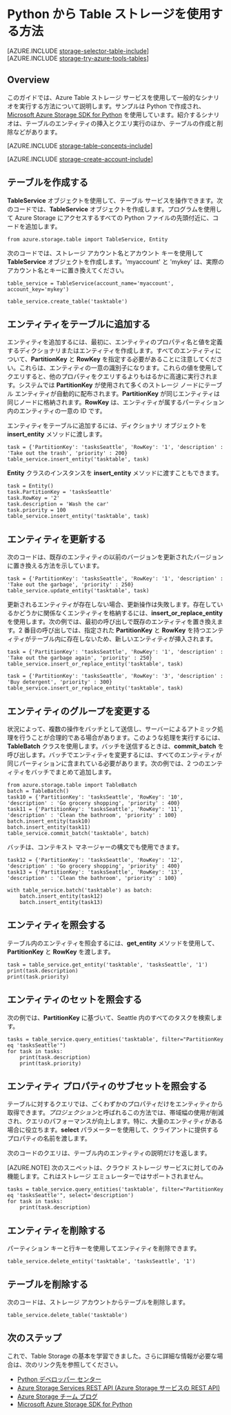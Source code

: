 <properties
	pageTitle="Python から Table ストレージを使用する方法 | Microsoft Azure"
	description="NoSQL データ ストアの Azure Table Storage を使用して、構造化データをクラウドに格納します。"
	services="storage"
	documentationCenter="python"
	authors="tamram"
	manager="carmonm"
	editor="tysonn"/>

<tags
	ms.service="storage"
	ms.workload="storage"
	ms.tgt_pltfrm="na"
	ms.devlang="python"
	ms.topic="article"
	ms.date="09/20/2016"
	ms.author="gusapost;tamram"/>


# Python から Table ストレージを使用する方法

[AZURE.INCLUDE [storage-selector-table-include](../../includes/storage-selector-table-include.md)] <br/> [AZURE.INCLUDE [storage-try-azure-tools-tables](../../includes/storage-try-azure-tools-tables.md)]

## Overview

このガイドでは、Azure Table ストレージ サービスを使用して一般的なシナリオを実行する方法について説明します。サンプルは Python で作成され、[Microsoft Azure Storage SDK for Python] を使用しています。紹介するシナリオは、テーブルのエンティティの挿入とクエリ実行のほか、テーブルの作成と削除などがあります。

[AZURE.INCLUDE [storage-table-concepts-include](../../includes/storage-table-concepts-include.md)]

[AZURE.INCLUDE [storage-create-account-include](../../includes/storage-create-account-include.md)]

## テーブルを作成する

**TableService** オブジェクトを使用して、テーブル サービスを操作できます。次のコードでは、**TableService** オブジェクトを作成します。プログラムを使用して Azure Storage にアクセスするすべての Python ファイルの先頭付近に、コードを追加します。

	from azure.storage.table import TableService, Entity

次のコードでは、ストレージ アカウント名とアカウント キーを使用して **TableService** オブジェクトを作成します。'myaccount' と 'mykey' は、実際のアカウント名とキーに置き換えてください。

	table_service = TableService(account_name='myaccount', account_key='mykey')

	table_service.create_table('tasktable')

## エンティティをテーブルに追加する

エンティティを追加するには、最初に、エンティティのプロパティ名と値を定義するディクショナリまたはエンティティを作成します。すべてのエンティティについて、**PartitionKey** と **RowKey** を指定する必要があることに注意してください。これらは、エンティティの一意の識別子になります。これらの値を使用してクエリすると、他のプロパティをクエリするよりもはるかに高速に実行されます。システムでは **PartitionKey** が使用されて多くのストレージ ノードにテーブル エンティティが自動的に配布されます。**PartitionKey** が同じエンティティは同じノードに格納されます。**RowKey** は、エンティティが属するパーティション内のエンティティの一意の ID です。

エンティティをテーブルに追加するには、ディクショナリ オブジェクトを **insert\_entity** メソッドに渡します。

	task = {'PartitionKey': 'tasksSeattle', 'RowKey': '1', 'description' : 'Take out the trash', 'priority' : 200}
	table_service.insert_entity('tasktable', task)

**Entity** クラスのインスタンスを **insert\_entity** メソッドに渡すこともできます。

	task = Entity()
	task.PartitionKey = 'tasksSeattle'
	task.RowKey = '2'
	task.description = 'Wash the car'
	task.priority = 100
	table_service.insert_entity('tasktable', task)

## エンティティを更新する

次のコードは、既存のエンティティの以前のバージョンを更新されたバージョンに置き換える方法を示しています。

	task = {'PartitionKey': 'tasksSeattle', 'RowKey': '1', 'description' : 'Take out the garbage', 'priority' : 250}
	table_service.update_entity('tasktable', task)

更新されるエンティティが存在しない場合、更新操作は失敗します。存在しているかどうかに関係なくエンティティを格納するには、**insert\_or\_replace\_entity** を使用します。次の例では、最初の呼び出しで既存のエンティティを置き換えます。2 番目の呼び出しでは、指定された **PartitionKey** と **RowKey** を持つエンティティがテーブル内に存在しないため、新しいエンティティが挿入されます。

	task = {'PartitionKey': 'tasksSeattle', 'RowKey': '1', 'description' : 'Take out the garbage again', 'priority' : 250}
	table_service.insert_or_replace_entity('tasktable', task)

	task = {'PartitionKey': 'tasksSeattle', 'RowKey': '3', 'description' : 'Buy detergent', 'priority' : 300}
	table_service.insert_or_replace_entity('tasktable', task)

## エンティティのグループを変更する

状況によって、複数の操作をバッチとして送信し、サーバーによるアトミック処理を行うことが合理的である場合があります。このような処理を実行するには、**TableBatch** クラスを使用します。バッチを送信するときは、**commit\_batch** を呼び出します。バッチでエンティティを変更するには、すべてのエンティティが同じパーティションに含まれている必要があります。次の例では、2 つのエンティティをバッチでまとめて追加します。

	from azure.storage.table import TableBatch
	batch = TableBatch()
	task10 = {'PartitionKey': 'tasksSeattle', 'RowKey': '10', 'description' : 'Go grocery shopping', 'priority' : 400}
	task11 = {'PartitionKey': 'tasksSeattle', 'RowKey': '11', 'description' : 'Clean the bathroom', 'priority' : 100}
	batch.insert_entity(task10)
	batch.insert_entity(task11)
	table_service.commit_batch('tasktable', batch)

バッチは、コンテキスト マネージャーの構文でも使用できます。

	task12 = {'PartitionKey': 'tasksSeattle', 'RowKey': '12', 'description' : 'Go grocery shopping', 'priority' : 400}
	task13 = {'PartitionKey': 'tasksSeattle', 'RowKey': '13', 'description' : 'Clean the bathroom', 'priority' : 100}

	with table_service.batch('tasktable') as batch:
		batch.insert_entity(task12)
		batch.insert_entity(task13)


## エンティティを照会する

テーブル内のエンティティを照会するには、**get\_entity** メソッドを使用して、**PartitionKey** と **RowKey** を渡します。

	task = table_service.get_entity('tasktable', 'tasksSeattle', '1')
	print(task.description)
	print(task.priority)

## エンティティのセットを照会する

次の例では、**PartitionKey** に基づいて、Seattle 内のすべてのタスクを検索します。

	tasks = table_service.query_entities('tasktable', filter="PartitionKey eq 'tasksSeattle'")
	for task in tasks:
		print(task.description)
		print(task.priority)

## エンティティ プロパティのサブセットを照会する

テーブルに対するクエリでは、ごくわずかのプロパティだけをエンティティから取得できます。*プロジェクション*と呼ばれるこの方法では、帯域幅の使用が削減され、クエリのパフォーマンスが向上します。特に、大量のエンティティがある場合に役立ちます。**select** パラメーターを使用して、クライアントに提供するプロパティの名前を渡します。

次のコードのクエリは、テーブル内のエンティティの説明だけを返します。

[AZURE.NOTE] 次のスニペットは、クラウド ストレージ サービスに対してのみ機能します。これはストレージ エミュレーターではサポートされません。

	tasks = table_service.query_entities('tasktable', filter="PartitionKey eq 'tasksSeattle'", select='description')
	for task in tasks:
		print(task.description)

## エンティティを削除する

パーティション キーと行キーを使用してエンティティを削除できます。

	table_service.delete_entity('tasktable', 'tasksSeattle', '1')

## テーブルを削除する

次のコードは、ストレージ アカウントからテーブルを削除します。

	table_service.delete_table('tasktable')

## 次のステップ

これで、Table Storage の基本を学習できました。さらに詳細な情報が必要な場合は、次のリンク先を参照してください。

- [Python デベロッパー センター](/develop/python/)
- [Azure Storage Services REST API (Azure Storage サービスの REST API)](http://msdn.microsoft.com/library/azure/dd179355)
- [Azure Storage チーム ブログ]
- [Microsoft Azure Storage SDK for Python]

[Azure Storage チーム ブログ]: http://blogs.msdn.com/b/windowsazurestorage/
[Microsoft Azure Storage SDK for Python]: https://github.com/Azure/azure-storage-python

<!---HONumber=AcomDC_0921_2016-->